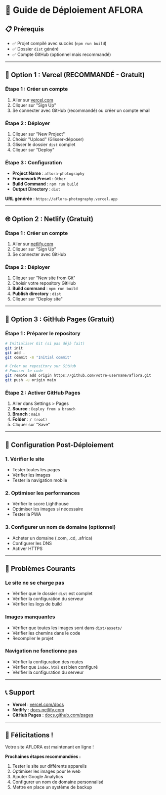 # 🚀 Guide de Déploiement AFLORA

## 📋 Prérequis

- ✅ Projet compilé avec succès (`npm run build`)
- ✅ Dossier `dist` généré
- ✅ Compte GitHub (optionnel mais recommandé)

---

## 🎯 **Option 1 : Vercel (RECOMMANDÉ - Gratuit)**

### Étape 1 : Créer un compte

1. Aller sur [vercel.com](https://vercel.com)
2. Cliquer sur "Sign Up"
3. Se connecter avec GitHub (recommandé) ou créer un compte email

### Étape 2 : Déployer

1. Cliquer sur "New Project"
2. Choisir "Upload" (Glisser-déposer)
3. Glisser le dossier `dist` complet
4. Cliquer sur "Deploy"

### Étape 3 : Configuration

- **Project Name** : `aflora-photography`
- **Framework Preset** : `Other`
- **Build Command** : `npm run build`
- **Output Directory** : `dist`

**URL générée** : `https://aflora-photography.vercel.app`

---

## 🌐 **Option 2 : Netlify (Gratuit)**

### Étape 1 : Créer un compte

1. Aller sur [netlify.com](https://netlify.com)
2. Cliquer sur "Sign Up"
3. Se connecter avec GitHub

### Étape 2 : Déployer

1. Cliquer sur "New site from Git"
2. Choisir votre repository GitHub
3. **Build command** : `npm run build`
4. **Publish directory** : `dist`
5. Cliquer sur "Deploy site"

---

## 📱 **Option 3 : GitHub Pages (Gratuit)**

### Étape 1 : Préparer le repository

```bash
# Initialiser Git (si pas déjà fait)
git init
git add .
git commit -m "Initial commit"

# Créer un repository sur GitHub
# Pousser le code
git remote add origin https://github.com/votre-username/aflora.git
git push -u origin main
```

### Étape 2 : Activer GitHub Pages

1. Aller dans Settings > Pages
2. **Source** : `Deploy from a branch`
3. **Branch** : `main`
4. **Folder** : `/ (root)`
5. Cliquer sur "Save"

---

## 🔧 **Configuration Post-Déploiement**

### 1. Vérifier le site

- Tester toutes les pages
- Vérifier les images
- Tester la navigation mobile

### 2. Optimiser les performances

- Vérifier le score Lighthouse
- Optimiser les images si nécessaire
- Tester la PWA

### 3. Configurer un nom de domaine (optionnel)

- Acheter un domaine (.com, .cd, .africa)
- Configurer les DNS
- Activer HTTPS

---

## 🚨 **Problèmes Courants**

### Le site ne se charge pas

- Vérifier que le dossier `dist` est complet
- Vérifier la configuration du serveur
- Vérifier les logs de build

### Images manquantes

- Vérifier que toutes les images sont dans `dist/assets/`
- Vérifier les chemins dans le code
- Recompiler le projet

### Navigation ne fonctionne pas

- Vérifier la configuration des routes
- Vérifier que `index.html` est bien configuré
- Vérifier la configuration du serveur

---

## 📞 **Support**

- **Vercel** : [vercel.com/docs](https://vercel.com/docs)
- **Netlify** : [docs.netlify.com](https://docs.netlify.com)
- **GitHub Pages** : [docs.github.com/pages](https://docs.github.com/pages)

---

## 🎉 **Félicitations !**

Votre site AFLORA est maintenant en ligne !

**Prochaines étapes recommandées :**

1. Tester le site sur différents appareils
2. Optimiser les images pour le web
3. Ajouter Google Analytics
4. Configurer un nom de domaine personnalisé
5. Mettre en place un système de backup
